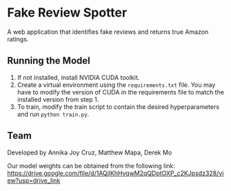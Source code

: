 # Fake Review Spotter
A web application that identifies fake reviews and returns true Amazon ratings.

## Running the Model
1. If not installed, install NVIDIA CUDA toolkit.
2. Create a virtual environment using the `requirements.txt` file. You may have to modify the version of CUDA
   in the requirements file to match the installed version from step 1.
3. To train, modify the train script to contain the desired hyperparameters and run `python train.py`.

## Team
Developed by Annika Joy Cruz, Matthew Mapa, Derek Mo

Our model weights can be obtained from the following link: https://drive.google.com/file/d/1AQjlKhHvqwM2qQDptOXP_c2KJpsdz328/view?usp=drive_link
